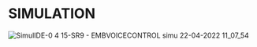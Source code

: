 # SIMULATION

![SimulIDE-0 4 15-SR9  -  EMBVOICECONTROL simu 22-04-2022 11_07_54](https://user-images.githubusercontent.com/102134305/164610532-1d1efcc9-eec6-4d71-b86a-380b6001a419.png)
